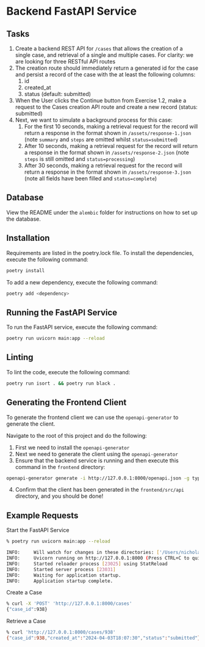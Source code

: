 # Backend FastAPI Service 

## Tasks

1. Create a backend REST API for `/cases` that allows the creation of a single case, and retrieval of a single and multiple cases. For clarity: we are looking for three RESTful API routes
2. The creation route should immediately return a generated id for the case and persist a record of the case with the at least the following columns:
    1. id
    2. created_at
    3. status (default: submitted)
3. When the User clicks the Continue button from Exercise 1.2, make a request to the Cases creation API route and create a new record (status: submitted)
4. Next, we want to simulate a background process for this case:
    1. For the first 10 seconds, making a retrieval request for the record will return a response in the format shown in `/assets/response-1.json` (note `summary` and `steps` are omitted whilst `status=submitted`)
    2. After 10 seconds, making a retrieval request for the record will return a response in the format shown in `/assets/response-2.json` (note `steps` is still omitted and `status=processing`)
    3. After 30 seconds, making a retrieval request for the record will return a response in the format shown in `/assets/response-3.json` (note all fields have been filled and `status=complete`)

## Database

View the README under the `alembic` folder for instructions on how to set up the database.

## Installation 

Requirements are listed in the poetry.lock file. To install the dependencies, execute the following command:
```bash
poetry install
```
To add a new dependency, execute the following command:
```bash
poetry add <dependency>
```

## Running the FastAPI Service

To run the FastAPI service, execute the following command:
```bash
poetry run uvicorn main:app --reload
```

## Linting

To lint the code, execute the following command:
```bash
poetry run isort . && poetry run black . 
```

## Generating the Frontend Client 

To generate the frontend client we can use the `openapi-generator` to generate the client.

Navigate to the root of this project and do the following:
1. First we need to install the `openapi-generator`
2. Next we need to generate the client using the `openapi-generator`
3. Ensure that the backend service is running and then execute this command in the `frontend` directory:
```bash
openapi-generator generate -i http://127.0.0.1:8000/openapi.json -g typescript-fetch -o frontend/api
```
4. Confirm that the client has been generated in the `frontend/src/api` directory, and you should be done!

## Example Requests

Start the FastAPI Service
```bash
% poetry run uvicorn main:app --reload

INFO:     Will watch for changes in these directories: ['/Users/nicholas/Code/product-engineer-starter/backend']
INFO:     Uvicorn running on http://127.0.0.1:8000 (Press CTRL+C to quit)
INFO:     Started reloader process [23025] using StatReload
INFO:     Started server process [23031]
INFO:     Waiting for application startup.
INFO:     Application startup complete.
```

Create a Case
```bash
% curl -X 'POST' 'http://127.0.0.1:8000/cases'
{"case_id":938}
```

Retrieve a Case
```bash
% curl 'http://127.0.0.1:8000/cases/938'
{"case_id":938,"created_at":"2024-04-03T18:07:30","status":"submitted"}
```